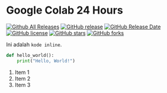 # Google Colab 24 Hours

[![Github All Releases](https://img.shields.io/github/downloads/aerixyariel/google-colab-24-hours/total.svg)](https://github.com/aerixyariel/google-colab-24-hours/releases)
[![GitHub release](https://img.shields.io/github/release/aerixyariel/google-colab-24-hours/all.svg)](https://github.com/aerixyariel/google-colab-24-hours/releases)
[![GitHub Release Date](https://img.shields.io/github/release-date/aerixyariel/google-colab-24-hours.svg)](https://github.com/aerixyariel/google-colab-24-hours/releases)
[![GitHub license](https://img.shields.io/github/license/aerixyariel/google-colab-24-hours.svg)](https://github.com/aerixyariel/google-colab-24-hours/blob/master/LICENSE)
[![GitHub stars](https://img.shields.io/github/stars/aerixyariel/google-colab-24-hours.svg)](https://github.com/aerixyariel/google-colab-24-hours/stargazers)
[![GitHub forks](https://img.shields.io/github/forks/aerixyariel/google-colab-24-hours.svg)](https://github.com/aerixyariel/google-colab-24-hours/network)

Ini adalah `kode inline`.
```python
def hello_world():
    print("Hello, World!")
```
1. Item 1
2. Item 2
3. Item 3
